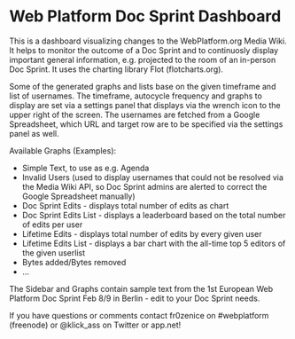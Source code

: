 Web Platform Doc Sprint Dashboard
=================================

This is a dashboard visualizing changes to the WebPlatform.org Media Wiki. It helps to monitor the outcome of a Doc Sprint and to continuosly display important general information, e.g. projected to the room of an in-person Doc Sprint. It uses the charting library Flot (flotcharts.org).

Some of the generated graphs and lists base on the given timeframe and list of usernames. The timeframe, autocycle frequency and graphs to display are set via a settings panel that displays via the wrench icon to the upper right of the screen. The usernames are fetched from a Google Spreadsheet, which URL and target row are to be specified via the settings panel as well.

Available Graphs (Examples):
* Simple Text, to use as e.g. Agenda
* Invalid Users (used to display usernames that could not be resolved via the Media Wiki API, so Doc Sprint admins are alerted to correct the Google Spreadsheet manually)
* Doc Sprint Edits - displays total number of edits as chart
* Doc Sprint Edits List - displays a leaderboard based on the total number of edits per user
* Lifetime Edits - displays total number of edits by every given user
* Lifetime Edits List - displays a bar chart with the all-time top 5 editors of the given userlist 
* Bytes added/Bytes removed
* ...

The Sidebar and Graphs contain sample text from the 1st European Web Platform Doc Sprint Feb 8/9 in Berlin - edit to your Doc Sprint needs.

If you have questions or comments contact 
fr0zenice on #webplatform (freenode) or 
@klick_ass on Twitter or app.net!
